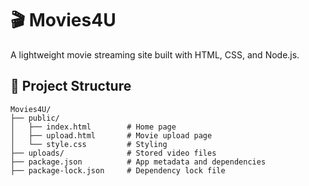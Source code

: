 # 🎬 Movies4U

A lightweight movie streaming site built with HTML, CSS, and Node.js.

## 📁 Project Structure

```
Movies4U/
├── public/
│   ├── index.html        # Home page  
│   ├── upload.html       # Movie upload page  
│   └── style.css         # Styling  
├── uploads/              # Stored video files  
├── package.json          # App metadata and dependencies  
├── package-lock.json     # Dependency lock file  
```

